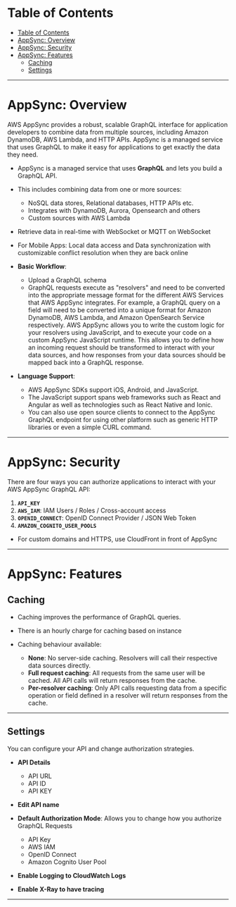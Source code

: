 # Table of Contents

- [Table of Contents](#table-of-contents)
- [AppSync: Overview](#appsync-overview)
- [AppSync: Security](#appsync-security)
- [AppSync: Features](#appsync-features)
  - [Caching](#caching)
  - [Settings](#settings)

---

# AppSync: Overview

AWS AppSync provides a robust, scalable GraphQL interface for application developers to combine data from multiple sources, including Amazon DynamoDB, AWS Lambda, and HTTP APIs. AppSync is a managed service that uses GraphQL to make it easy for applications to get exactly the data they need.

- AppSync is a managed service that uses **GraphQL** and lets you build a GraphQL API.
- This includes combining data from one or more sources:
  - NoSQL data stores, Relational databases, HTTP APIs etc.
  - Integrates with DynamoDB, Aurora, Opensearch and others
  - Custom sources with AWS Lambda
- Retrieve data in real-time with WebSocket or MQTT on WebSocket
- For Mobile Apps: Local data access and Data synchronization with customizable conflict resolution when they are back online

- **Basic Workflow**:

  - Upload a GraphQL schema
  - GraphQL requests execute as "resolvers" and need to be converted into the appropriate message format for the different AWS Services that AWS AppSync integrates. For example, a GraphQL query on a field will need to be converted into a unique format for Amazon DynamoDB, AWS Lambda, and Amazon OpenSearch Service respectively. AWS AppSync allows you to write the custom logic for your resolvers using JavaScript, and to execute your code on a custom AppSync JavaScript runtime. This allows you to define how an incoming request should be transformed to interact with your data sources, and how responses from your data sources should be mapped back into a GraphQL response.

- **Language Support**:

  - AWS AppSync SDKs support iOS, Android, and JavaScript.
  - The JavaScript support spans web frameworks such as React and Angular as well as technologies such as React Native and Ionic.
  - You can also use open source clients to connect to the AppSync GraphQL endpoint for using other platform such as generic HTTP libraries or even a simple CURL command.

---

# AppSync: Security

There are four ways you can authorize applications to interact with your AWS AppSync GraphQL API:

1. **`API_KEY`**
2. **`AWS_IAM`**: IAM Users / Roles / Cross-account access
3. **`OPENID_CONNECT`**: OpenID Connect Provider / JSON Web Token
4. **`AMAZON_COGNITO_USER_POOLS`**

- For custom domains and HTTPS, use CloudFront in front of AppSync

---

# AppSync: Features

## Caching

- Caching improves the performance of GraphQL queries.

- There is an hourly charge for caching based on instance

- Caching behaviour available:

  - **None**: No server-side caching. Resolvers will call their respective data sources directly.
  - **Full request caching**: All requests from the same user will be cached. All API calls will return responses from the cache.
  - **Per-resolver caching**: Only API calls requesting data from a specific operation or field defined in a resolver will return responses from the cache.

---

## Settings

You can configure your API and change authorization strategies.

- **API Details**

  - API URL
  - API ID
  - API KEY

- **Edit API name**

- **Default Authorization Mode**: Allows you to change how you authorize GraphQL Requests

  - API Key
  - AWS IAM
  - OpenID Connect
  - Amazon Cognito User Pool

- **Enable Logging to CloudWatch Logs**

- **Enable X-Ray to have tracing**

---

